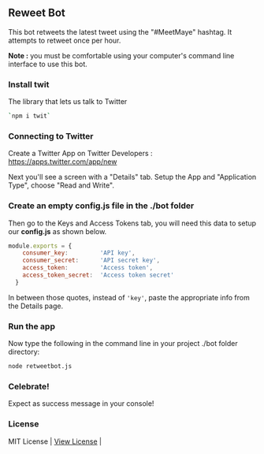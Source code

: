 ## Reweet Bot 

This bot retweets the latest tweet using the "#MeetMaye" hashtag. 
It attempts to retweet once per hour.

**Note :** you must be comfortable using your computer's 
command line interface to use this bot.

### Install twit

The library that lets us talk to Twitter

```bash
`npm i twit` 
```
 
### Connecting to Twitter 

Create a Twitter App on Twitter Developers : [https://apps.twitter.com/app/new ](https://apps.twitter.com/app/new )


Next you'll see a screen with a "Details" tab. Setup the App and "Application Type", choose "Read and Write". 

### Create an empty config.js file in the ./bot folder

Then go to the Keys and Access Tokens tab, you will need this data to setup our **config.js** as shown below.
 
```js
module.exports = {
    consumer_key:         'API key',
    consumer_secret:      'API secret key',
    access_token:         'Access token',
    access_token_secret:  'Access token secret'
  }
``` 

In between those quotes, instead of `'key'`, paste the appropriate info from the Details page. 

### Run the app

Now type the following in the command line in your project ./bot folder directory: 
 
```bash
node retweetbot.js
``` 

### Celebrate!

Expect as success message in your console! 

### License

MIT License | [View License](https://github.com/mayeedwin/twitterbot/blob/master/LICENSE) |